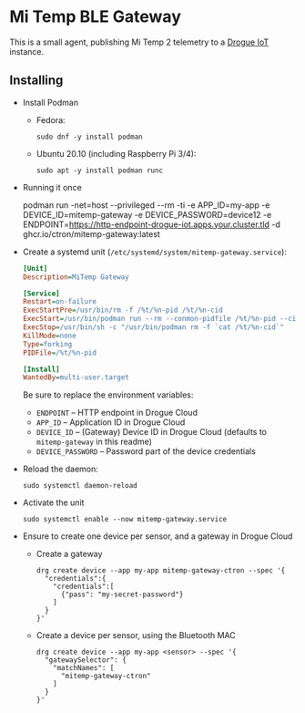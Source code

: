 # Mi Temp BLE Gateway

This is a small agent, publishing Mi Temp 2 telemetry to a [Drogue IoT](https://drogue.io) instance.

## Installing

* Install Podman

  * Fedora:
    ~~~shell
    sudo dnf -y install podman
    ~~~

  * Ubuntu 20.10 (including Raspberry Pi 3/4):
    ~~~shell
    sudo apt -y install podman runc
    ~~~

* Running it once

  podman run -net=host --privileged --rm -ti -e APP_ID=my-app -e DEVICE_ID=mitemp-gateway -e DEVICE_PASSWORD=device12 -e ENDPOINT=https://http-endpoint-drogue-iot.apps.your.cluster.tld -d ghcr.io/ctron/mitemp-gateway:latest

* Create a systemd unit (`/etc/systemd/system/mitemp-gateway.service`):

  ~~~ini
  [Unit]
  Description=MiTemp Gateway
  
  [Service]
  Restart=on-failure
  ExecStartPre=/usr/bin/rm -f /%t/%n-pid /%t/%n-cid
  ExecStart=/usr/bin/podman run --rm --conmon-pidfile /%t/%n-pid --cidfile /%t/%n-cid -net=host --privileged -e APP_ID=my-app -e DEVICE_ID=mitemp-gateway -e DEVICE_PASSWORD=device12 -e ENDPOINT=https://http-endpoint-drogue-iot.apps.your.cluster.tld -d ghcr.io/ctron/mitemp-gateway:latest
  ExecStop=/usr/bin/sh -c "/usr/bin/podman rm -f `cat /%t/%n-cid`"
  KillMode=none
  Type=forking
  PIDFile=/%t/%n-pid
  
  [Install]
  WantedBy=multi-user.target
  ~~~

  Be sure to replace the environment variables:

    * `ENDPOINT` – HTTP endpoint in Drogue Cloud
    * `APP_ID` – Application ID in Drogue Cloud
    * `DEVICE_ID` – (Gateway) Device ID in Drogue Cloud (defaults to `mitemp-gateway` in this readme)
    * `DEVICE_PASSWORD` – Password part of the device credentials

* Reload the daemon:

  ~~~shell
  sudo systemctl daemon-reload
  ~~~

* Activate the unit

  ~~~shell
  sudo systemctl enable --now mitemp-gateway.service
  ~~~

* Ensure to create one device per sensor, and a gateway in Drogue Cloud

    * Create a gateway
      
      ~~~
      drg create device --app my-app mitemp-gateway-ctron --spec '{
        "credentials":{
          "credentials":[
            {"pass": "my-secret-password"}
          ]
        }
      }'
      ~~~

    * Create a device per sensor, using the Bluetooth MAC
    
      ~~~
      drg create device --app my-app <sensor> --spec '{
        "gatewaySelector": {
          "matchNames": [
            "mitemp-gateway-ctron"
          ]
        }
      }'
      ~~~
